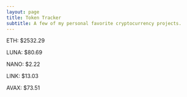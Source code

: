 ```yaml
---
layout: page
title: Token Tracker
subtitle: A few of my personal favorite cryptocurrency projects.
---
```


<!--BEGINCRYPTOINPUT-->
ETH: $2532.29

LUNA: $80.69

NANO: $2.22

LINK: $13.03

AVAX: $73.51

<!--ENDCRYPTOINPUT-->
